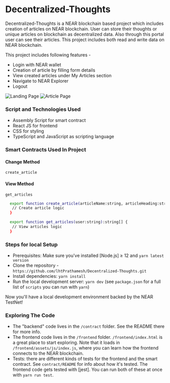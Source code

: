 # Decentralized-Thoughts

Decentralized-Thoughts is a NEAR blockchain based project
which includes creation of articles on NEAR blockchain.
User can store their thoughts or unique articles on blockchain
as decentralized data.
Also through this portal user can see their articles.
This project includes both read and write data on NEAR blockchain.

This project includes following features -

- Login with NEAR wallet
- Creation of article by filling form details
- View created articles under My Articles section
- Navigate to NEAR Explorer
- Logout

![Landing Page](https://firebasestorage.googleapis.com/v0/b/facebook-clone-8d47f.appspot.com/o/readme%20image.png?alt=media&token=e1a819a2-9039-4055-84a9-c5e9328f1621)
![Article Page](https://firebasestorage.googleapis.com/v0/b/facebook-clone-8d47f.appspot.com/o/readme%202.png?alt=media&token=6d765a28-a3ca-4631-8592-d26e70f35a6a)

### Script and Technologies Used

- Assembly Script for smart contract
- React JS for frontend
- CSS for styling
- TypeScript and JavaScript as scripting language

### Smart Contracts Used In Project

#### Change Method

`create_article`

#### View Method

`get_articles`

```bash
  export function create_article(articleName:string, articleHeading:string, author:string, content:string, articleImage:string): void {
   // Create article logic
  }

  export function get_articles(user:string):string[] {
   // View articles logic
  }

```

### Steps for local Setup

- Prerequisites: Make sure you've installed [Node.js] ≥ 12 and `yarn latest version`
- Clone the repository - `https://github.com/lhtPrathamesh/Decentralized-Thoughts.git`
- Install dependencies: `yarn install`
- Run the local development server: `yarn dev` (see `package.json` for a
  full list of `scripts` you can run with `yarn`)

Now you'll have a local development environment backed by the NEAR TestNet!

### Exploring The Code

- The "backend" code lives in the `/contract` folder. See the README there for
  more info.
- The frontend code lives in the `/frontend` folder. `/frontend/index.html` is a great
  place to start exploring. Note that it loads in `/frontend/assets/js/index.js`, where you
  can learn how the frontend connects to the NEAR blockchain.
- Tests: there are different kinds of tests for the frontend and the smart
  contract. See `contract/README` for info about how it's tested. The frontend
  code gets tested with [jest]. You can run both of these at once with `yarn run test`.

